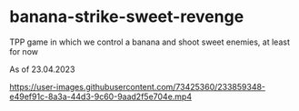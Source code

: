 # banana-strike-sweet-revenge
TPP game in which we control a banana and shoot sweet enemies, at least for now


As of 23.04.2023

https://user-images.githubusercontent.com/73425360/233859348-e49ef91c-8a3a-44d3-9c60-9aad2f5e704e.mp4

